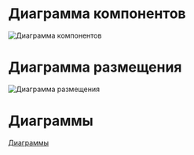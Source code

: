 # Диаграмма компонентов
![Диаграмма компонентов](https://github.com/FakeAccountQWE/trtpo2/blob/main/diagrams/Component/ComponentDiagram.png)

# Диаграмма размещения
![Диаграмма размещения](https://github.com/FakeAccountQWE/trtpo2/blob/main/diagrams/Deployment/DeploymentDiagram.PNG)

# Диаграммы
[Диаграммы](https://github.com/FakeAccountQWE/trtpo2/tree/main/diagrams)
